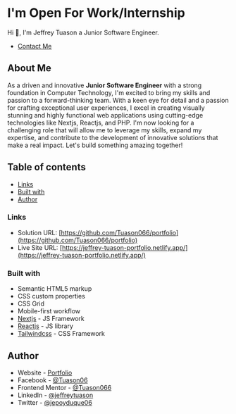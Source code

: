 # I'm Open For Work/Internship

Hi 👋, I'm Jeffrey Tuason a Junior Software Engineer.

- [Contact Me ](#developer)

## About Me

As a driven and innovative <strong>Junior Software Engineer</strong> with a strong foundation in Computer Technology, I'm excited to bring my skills and passion to a forward-thinking team. With a keen eye for detail and a passion for crafting exceptional user experiences, I excel in creating visually stunning and highly functional web applications using cutting-edge technologies like Nextjs, Reactjs, and PHP. I'm now looking for a challenging role that will allow me to leverage my skills, expand my expertise, and contribute to the development of innovative solutions that make a real impact. Let's build something amazing together!

## Table of contents

- [Links](#links)
- [Built with](#built-with)
- [Author](#author)

### Links

- Solution URL: [https://github.com/Tuason066/portfolio](https://github.com/Tuason066/portfolio)
- Live Site URL: [https://jeffrey-tuason-portfolio.netlify.app/](https://jeffrey-tuason-portfolio.netlify.app/)

### Built with

- Semantic HTML5 markup
- CSS custom properties
- CSS Grid
- Mobile-first workflow
- [Nextjs](https://nextjs.org/) - JS Framework
- [Reactjs](https://reactjs.org/) - JS library
- [Tailwindcss](https://tailwindcss.com/) - CSS Framework

## Author

- Website - [Portfolio](https://jeffrey-tuason-portfolio.netlify.app/)
- Facebook - [@Tuason06](https://www.facebook.com/Tuason06)
- Frontend Mentor - [@Tuason066](https://www.frontendmentor.io/profile/Tuason066)
- LinkedIn - [@jeffreytuason](https://www.linkedin.com/in/jeffreytuason/)
- Twitter - [@jepoyduque06](https://www.twitter.com/jepoyduque06)
